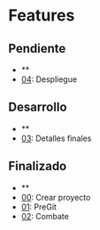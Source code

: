 # Features

## Pendiente

- **
- [04](04.md): Despliegue

## Desarrollo

- **
- [03](03.md): Detalles finales

## Finalizado

- **
- [00](00.md): Crear proyecto
- [01](01.md): PreGit
- [02](02.md): Combate
